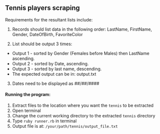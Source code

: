 ## Tennis players scraping 
Requirements for the resultant lists include:

1) Records should list data in the following order:
LastName, FirstName, Gender, DateOfBirth, FavoriteColor

2) List should be output 3 times:
- Output 1 - sorted by Gender (Females before Males) then LastName ascending.
- Output 2 - sorted by Date, ascending.
- Output 3 - sorted by last name, descending.
- The expected output can be in: output.txt

3) Dates need to be displayed as ##/##/####

#### Running the program:
1. Extract files to the location where you want the `tennis` to be extracted
2. Open terminal
3. Change the current working directory to the extracted `tennis` directory
4. Type `ruby runner.rb` in terminal
5. Output file is at: `/your/path/tennis/output_file.txt`